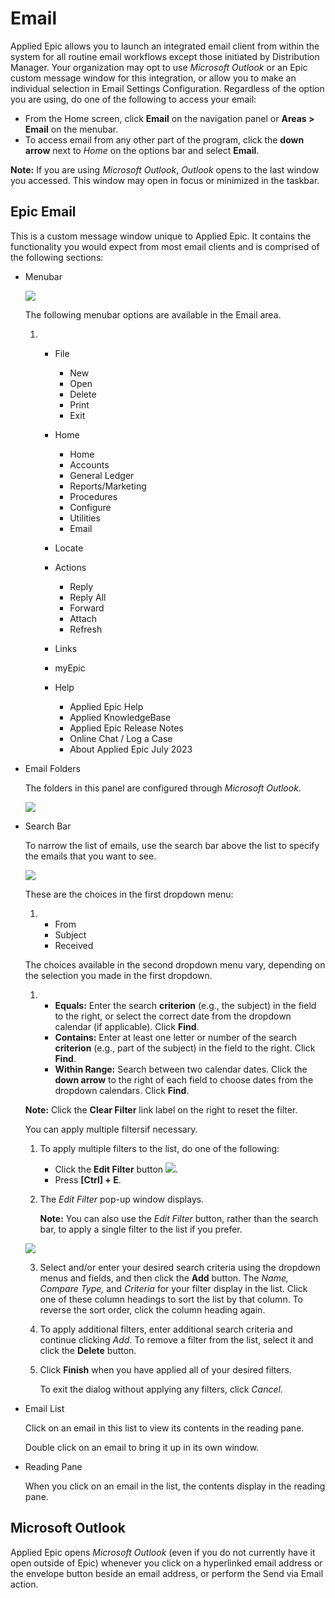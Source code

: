 # Email

Applied Epic allows you to launch an integrated email client from within the
system for all routine email workflows except those initiated by Distribution
Manager. Your organization may opt to use *Microsoft Outlook* or an Epic custom
message window for this integration, or allow you to make an individual
selection in Email Settings Configuration. Regardless of the option you are
using, do one of the following to access your email:

* From the Home screen, click **Email** on the navigation panel or **Areas > Email** on the menubar.
* To access email from any other part of the program, click the **down arrow** next to *Home* on the options bar and select **Email**.

**Note:** If you are using *Microsoft Outlook*, *Outlook* opens to the last
window you accessed. This window may open in focus or minimized in the taskbar.

## Epic Email

This is a custom message window unique to Applied Epic. It contains the
functionality you would expect from most email clients and is comprised of the
following sections:

* Menubar

  ![](output/images/aHR0cHM6_email-menubar.gif)

  The following menubar options are available in the Email area.

  1. + File

       - New
       - Open
       - Delete
       - Print
       - Exit
     + Home

       - Home
       - Accounts
       - General Ledger
       - Reports/Marketing
       - Procedures
       - Configure
       - Utilities
       - Email
     + Locate
     + Actions

       - Reply
       - Reply All
       - Forward
       - Attach
       - Refresh
     + Links
     + myEpic
     + Help

       - Applied Epic Help
       - Applied KnowledgeBase
       - Applied Epic Release Notes
       - Online Chat / Log a Case
       - About Applied Epic July 2023
* Email Folders

  The folders in this panel are configured through *Microsoft Outlook*.

  ![](output/images/aHR0cHM6_email_folders.gif)
* Search Bar

  To narrow the list of emails, use the search bar above the list to specify the
  emails that you want to see.

  ![](output/images/aHR0cHM6_claims_filter.gif)

  These are the choices in the first dropdown menu:

  1. + From
     + Subject
     + Received

  The choices available in the second dropdown menu vary, depending on the
  selection you made in the first dropdown.

  1. + **Equals:** Enter the search **criterion** (e.g., the subject) in the field to the right, or select the correct date from the dropdown calendar (if applicable). Click **Find**.
     + **Contains:** Enter at least one letter or number of the search **criterion** (e.g., part of the subject) in the field to the right. Click **Find**.
     + **Within Range:** Search between two calendar dates. Click the **down arrow** to the right of each field to choose dates from the dropdown calendars. Click **Find**.

  **Note:** Click the **Clear Filter** link label on the right to reset the
  filter.

  You can apply multiple filtersif necessary.

  1. To apply multiple filters to the list, do one of the following:
     + Click the **Edit Filter** button ![](output/images/aHR0cHM6_edit_filter.png).
     + Press **[Ctrl] + E**.
  2. The *Edit Filter* pop-up window displays.   
        
      **Note:** You can also use the *Edit Filter* button, rather than the search bar, to apply a single filter to the list if you prefer.

  ![](output/images/aHR0cHM6_edit_filter_dialog.png)

  3. Select and/or enter your desired search criteria using the dropdown menus and fields, and then click the **Add** button. The *Name, Compare Type,* and *Criteria* for your filter display in the list. Click one of these column headings to sort the list by that column. To reverse the sort order, click the column heading again.
  4. To apply additional filters, enter additional search criteria and continue clicking *Add*. To remove a filter from the list, select it and click the **Delete** button.
  5. Click **Finish** when you have applied all of your desired filters.  
        
      To exit the dialog without applying any filters, click *Cancel*.
* Email List

  Click on an email in this list to view its contents in the reading pane.

  Double click on an email to bring it up in its own window.
* Reading Pane

  When you click on an email in the list, the contents display in the reading
  pane.

## Microsoft Outlook

Applied Epic opens *Microsoft Outlook* (even if you do not currently have it
open outside of Epic) whenever you click on a hyperlinked email address or the
envelope button beside an email address, or perform the Send via Email action.

 
